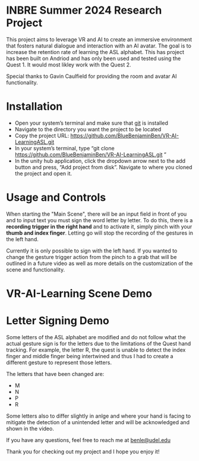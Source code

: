 # INBRE Summer 2024 Research Project
This project aims to leverage VR and AI to create an immersive environment that fosters natural dialogue and interaction with an AI avatar. The goal is to increase the retention rate of learning the ASL alphabet.
This has project has been built on Andriod and has only been used and tested using the Quest 1. It would most likley work with the Quest 2. 

Special thanks to Gavin Caulfield for providing the room and avatar AI functionality.

# Installation

* Open your system’s terminal and make sure that [git](https://git-scm.com/downloads) is installed
* Navigate to the directory you want the project to be located 
* Copy the project URL: https://github.com/BlueBenjaminBen/VR-AI-LearningASL.git
* In your system’s terminal, type “git clone https://github.com/BlueBenjaminBen/VR-AI-LearningASL.git ”
* In the unity hub application, click the dropdown arrow next to the add button and press, “Add project from disk”. Navigate to where you cloned the project and open it.

# Usage and Controls
When starting the "Main Scene", there will be an input field in front of you and to input text you must sign the word letter by letter. To do this, there is a **recording trigger in the right hand** and to activate it, simply pinch with your
**thumb and index finger**. Letting go will stop the recording of the gestures in the left hand. 

Currently it is only possible to sign with the left hand. If you wanted to change the gesture trigger action from the pinch to a grab that will be outlined in a future video as well as more details on the customization 
of the scene and functionality.


# VR-AI-Learning Scene Demo


# Letter Signing Demo
Some letters of the ASL alphabet are modified and do not follow what the actual gesture sign is for the letters due to the limitations of the Quest hand tracking. For example, the letter R, the quest is unable to detect
the index finger and middle finger being intertwined and thus I had to create a different gesture to represent those letters. 

The letters that have been changed are:
* M
* N
* P
* R

Some letters also to differ slightly in anlge and where your hand is facing to mitigate the detection of a unintended letter and will be acknowledged and shown in the video.



If you have any questions, feel free to reach me at benle@udel.edu

Thank you for checking out my project and I hope you enjoy it!
